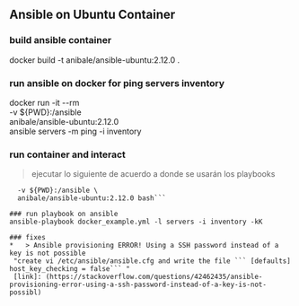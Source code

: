 ## Ansible on Ubuntu Container

### build ansible container 

docker build -t anibale/ansible-ubuntu:2.12.0 .

### run ansible on docker for ping servers inventory
docker run -it --rm \
  -v ${PWD}:/ansible \
  anibale/ansible-ubuntu:2.12.0 \
  ansible servers -m ping -i inventory  


### run container and interact
> ejecutar lo siguiente de acuerdo a donde se usarán los playbooks
```docker run -it --rm \
  -v ${PWD}:/ansible \
  anibale/ansible-ubuntu:2.12.0 bash```

### run playbook on ansible
ansible-playbook docker_example.yml -l servers -i inventory -kK

### fixes 
*   > Ansible provisioning ERROR! Using a SSH password instead of a key is not possible
 "create vi /etc/ansible/ansible.cfg and write the file ``` [defaults] host_key_checking = false``` "
 [link]: (https://stackoverflow.com/questions/42462435/ansible-provisioning-error-using-a-ssh-password-instead-of-a-key-is-not-possibl)
